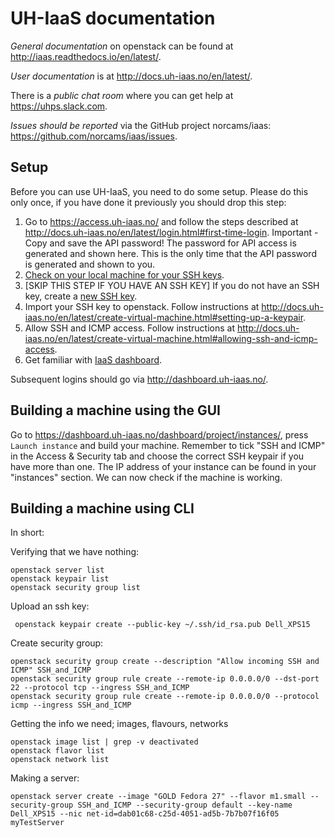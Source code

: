 # UH-IaaS documentation

*General documentation* on openstack can be found at <http://iaas.readthedocs.io/en/latest/>.

*User documentation* is at <http://docs.uh-iaas.no/en/latest/>.

There is a *public chat room* where you can get help at <https://uhps.slack.com>.

*Issues should be reported* via the GitHub project norcams/iaas: <https://github.com/norcams/iaas/issues>.

## Setup

Before you can use UH-IaaS, you need to do some setup. Please do this only once, if you have done it previously you should drop this step:

1. Go to <https://access.uh-iaas.no/> and follow the steps described at <http://docs.uh-iaas.no/en/latest/login.html#first-time-login>.
   Important - Copy and save the API password! 
   The password for API access is generated and shown here. 
   This is the only time that the API password is generated and shown to you.
2. [Check on your local machine for your SSH keys](https://help.github.com/articles/checking-for-existing-ssh-keys/). 
3. [SKIP THIS STEP IF YOU HAVE AN SSH KEY] If you do not have an SSH key, create a [new SSH key](https://help.github.com/articles/generating-a-new-ssh-key-and-adding-it-to-the-ssh-agent/). 
4. Import your SSH key to openstack. Follow instructions at <http://docs.uh-iaas.no/en/latest/create-virtual-machine.html#setting-up-a-keypair>.
5. Allow SSH and ICMP access. Follow instructions at <http://docs.uh-iaas.no/en/latest/create-virtual-machine.html#allowing-ssh-and-icmp-access>.
5. Get familiar with [IaaS dashboard](http://docs.uh-iaas.no/en/latest/dashboard.html).

Subsequent logins should go via <http://dashboard.uh-iaas.no/>.

## Building a machine using the GUI

Go to <https://dashboard.uh-iaas.no/dashboard/project/instances/>, press `Launch instance` and build your machine.
Remember to tick "SSH and ICMP" in the Access & Security tab and choose the correct SSH keypair if you have more than one. 
The IP address of your instance can be found in your "instances" section. 
We can now check if the machine is working. 

## Building a machine using CLI

In short: 

Verifying that we have nothing:

	openstack server list
	openstack keypair list
	openstack security group list


Upload an ssh key:

	 openstack keypair create --public-key ~/.ssh/id_rsa.pub Dell_XPS15

Create security group:

	openstack security group create --description "Allow incoming SSH and ICMP" SSH_and_ICMP
	openstack security group rule create --remote-ip 0.0.0.0/0 --dst-port 22 --protocol tcp --ingress SSH_and_ICMP
	openstack security group rule create --remote-ip 0.0.0.0/0 --protocol icmp --ingress SSH_and_ICMP

Getting the info we need; images, flavours, networks

	openstack image list | grep -v deactivated
	openstack flavor list
	openstack network list

Making a server:

	openstack server create --image "GOLD Fedora 27" --flavor m1.small --security-group SSH_and_ICMP --security-group default --key-name Dell_XPS15 --nic net-id=dab01c68-c25d-4051-ad5b-7b7b07f16f05 myTestServer

